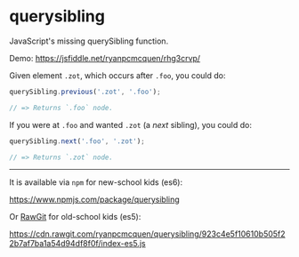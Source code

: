 # querysibling
JavaScript's missing querySibling function.

Demo:
https://jsfiddle.net/ryanpcmcquen/rhg3crvp/

Given element `.zot`, which occurs after `.foo`, you could do:

```javascript
querySibling.previous('.zot', '.foo');

// => Returns `.foo` node.
```

If you were at `.foo` and wanted `.zot` (a _next_ sibling), you could do:

```javascript
querySibling.next('.foo', '.zot');

// => Returns `.zot` node.

```

---

It is available via `npm` for new-school kids (es6):

https://www.npmjs.com/package/querysibling

Or [RawGit](http://rawgit.com/) for old-school kids (es5):

https://cdn.rawgit.com/ryanpcmcquen/querysibling/923c4e5f10610b505f22b7af7ba1a54d94df8f0f/index-es5.js
